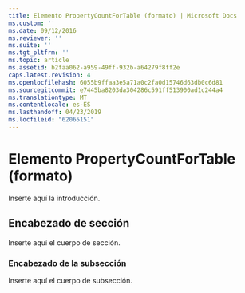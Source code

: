 ```yaml
---
title: Elemento PropertyCountForTable (formato) | Microsoft Docs
ms.custom: ''
ms.date: 09/12/2016
ms.reviewer: ''
ms.suite: ''
ms.tgt_pltfrm: ''
ms.topic: article
ms.assetid: b2faa062-a959-49ff-932b-a64279f8ff2e
caps.latest.revision: 4
ms.openlocfilehash: 6055b9ffaa3e5a71a0c2fa0d15746d63db0c6d81
ms.sourcegitcommit: e7445ba8203da304286c591ff513900ad1c244a4
ms.translationtype: MT
ms.contentlocale: es-ES
ms.lasthandoff: 04/23/2019
ms.locfileid: "62065151"
---
```

# <a name="propertycountfortable-element-format"></a>Elemento PropertyCountForTable (formato)

Inserte aquí la introducción.

## <a name="section-heading"></a>Encabezado de sección

Inserte aquí el cuerpo de sección.

### <a name="subsection-heading"></a>Encabezado de la subsección

Inserte aquí el cuerpo de subsección.
